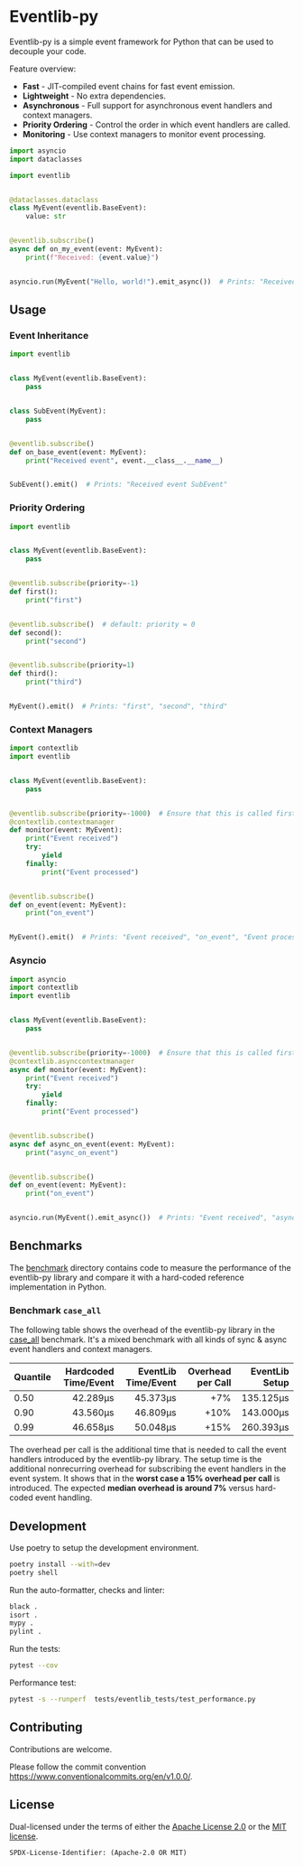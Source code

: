 <!-- Copyright 2024 Michael Käser -->
<!-- SPDX-License-Identifier: (Apache-2.0 OR MIT) -->
# Eventlib-py

Eventlib-py is a simple event framework for Python that can be used to decouple your code.

Feature overview:

- **Fast** - JIT-compiled event chains for fast event emission.
- **Lightweight** - No extra dependencies.
- **Asynchronous** - Full support for asynchronous event handlers and context managers.
- **Priority Ordering** - Control the order in which event handlers are called.
- **Monitoring** - Use context managers to monitor event processing.

```python
import asyncio
import dataclasses

import eventlib


@dataclasses.dataclass
class MyEvent(eventlib.BaseEvent):
    value: str


@eventlib.subscribe()
async def on_my_event(event: MyEvent):
    print(f"Received: {event.value}")


asyncio.run(MyEvent("Hello, world!").emit_async())  # Prints: "Received: Hello, world!"
```

## Usage

### Event Inheritance

```python
import eventlib


class MyEvent(eventlib.BaseEvent):
    pass


class SubEvent(MyEvent):
    pass


@eventlib.subscribe()
def on_base_event(event: MyEvent):
    print("Received event", event.__class__.__name__)


SubEvent().emit()  # Prints: "Received event SubEvent"
```

### Priority Ordering

```python
import eventlib


class MyEvent(eventlib.BaseEvent):
    pass


@eventlib.subscribe(priority=-1)
def first():
    print("first")


@eventlib.subscribe()  # default: priority = 0
def second():
    print("second")


@eventlib.subscribe(priority=1)
def third():
    print("third")


MyEvent().emit()  # Prints: "first", "second", "third"
```

### Context Managers

```python
import contextlib
import eventlib


class MyEvent(eventlib.BaseEvent):
    pass


@eventlib.subscribe(priority=-1000)  # Ensure that this is called first
@contextlib.contextmanager
def monitor(event: MyEvent):
    print("Event received")
    try:
        yield
    finally:
        print("Event processed")


@eventlib.subscribe()
def on_event(event: MyEvent):
    print("on_event")


MyEvent().emit()  # Prints: "Event received", "on_event", "Event processed"
```

### Asyncio

```python
import asyncio
import contextlib
import eventlib


class MyEvent(eventlib.BaseEvent):
    pass


@eventlib.subscribe(priority=-1000)  # Ensure that this is called first
@contextlib.asynccontextmanager
async def monitor(event: MyEvent):
    print("Event received")
    try:
        yield
    finally:
        print("Event processed")


@eventlib.subscribe()
async def async_on_event(event: MyEvent):
    print("async_on_event")


@eventlib.subscribe()
def on_event(event: MyEvent):
    print("on_event")


asyncio.run(MyEvent().emit_async())  # Prints: "Event received", "async_on_event", "on_event", "Event processed"
```

## Benchmarks

The [benchmark](benchmark/README.md) directory contains code to measure the performance of the eventlib-py library and compare it with a hard-coded reference implementation in Python.

### Benchmark `case_all`

The following table shows the overhead of the eventlib-py library in the [case_all](./benchmark/cases/case_all.py) benchmark.
It's a mixed benchmark with all kinds of sync & async event handlers and context managers.

| Quantile | Hardcoded Time/Event | EventLib Time/Event | Overhead per Call | EventLib Setup |
|:---------|---------------------:|--------------------:|------------------:|---------------:|
| 0.50     |             42.289μs |            45.373μs |               +7% |      135.125μs |
| 0.90     |             43.560μs |            46.809μs |              +10% |      143.000μs |
| 0.99     |             46.658μs |            50.048μs |              +15% |      260.393μs |

The overhead per call is the additional time that is needed to call the event handlers introduced by the eventlib-py library.
The setup time is the additional nonrecurring overhead for subscribing the event handlers in the event system.
It shows that in the **worst case a 15% overhead per call** is introduced.
The expected **median overhead is around 7%** versus hard-coded event handling.


## Development

Use poetry to setup the development environment.

```bash
poetry install --with=dev
poetry shell
```

Run the auto-formatter, checks and linter:

```bash
black .
isort .
mypy .
pylint .
```

Run the tests:

```bash
pytest --cov
```

Performance test:

```bash
pytest -s --runperf  tests/eventlib_tests/test_performance.py
```

## Contributing

Contributions are welcome.

Please follow the commit convention https://www.conventionalcommits.org/en/v1.0.0/.

## License

Dual-licensed under the terms of either the [Apache License 2.0](LICENSE-APACHE) or the [MIT license](LICENSE-MIT).

```
SPDX-License-Identifier: (Apache-2.0 OR MIT)
```
